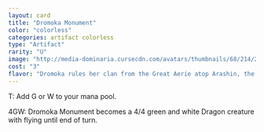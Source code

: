 ```yaml
---
layout: card
title: "Dromoka Monument"
color: "colorless"
categories: artifact colorless
type: "Artifact"
rarity: "U"
image: "http://media-dominaria.cursecdn.com/avatars/thumbnails/68/214/200/283/635616653753970285.png"
cost: "3"
flavor: "Dromoka rules her clan from the Great Aerie atop Arashin, the central city of the Shifting Wastes."
---
```


<span class="tip mana-icon mana-t" title="Tap">T</span>: Add <span class="tip mana-icon mana-green" title="1 Green Mana">G</span> or <span class="tip mana-icon mana-white" title="1 White Mana">W</span> to your mana pool.

<span class="tip mana-icon mana-colorless-04" title="4 Colorless Mana">4</span><span class="tip mana-icon mana-green" title="1 Green Mana">G</span><span class="tip mana-icon mana-white" title="1 White Mana">W</span>: Dromoka Monument becomes a 4/4 green and white Dragon creature with flying until end of turn.
